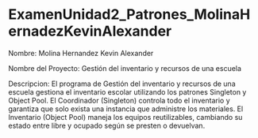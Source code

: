 # ExamenUnidad2_Patrones_MolinaHernadezKevinAlexander

Nombre: Molina Hernandez Kevin Alexander 

Nombre del Proyecto: Gestión del inventario y recursos de una escuela

Descripcion: El programa de Gestión del inventario y recursos de una escuela gestiona el inventario escolar utilizando los patrones Singleton y Object Pool.
El Coordinador (Singleton) controla todo el inventario y garantiza que solo exista una instancia que administre los materiales.
El Inventario (Object Pool) maneja los equipos reutilizables, cambiando su estado entre libre y ocupado según se presten o devuelvan.
